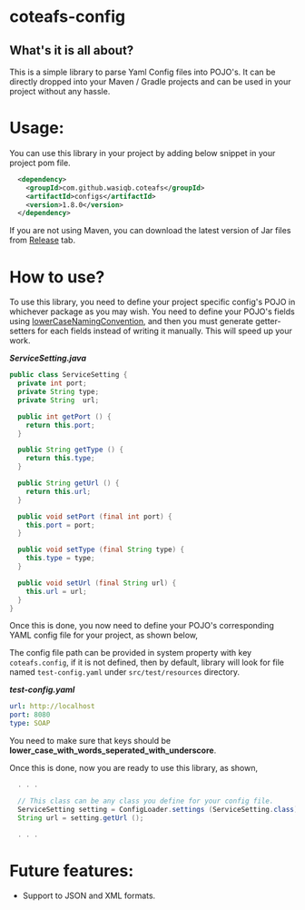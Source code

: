 # coteafs-config

## What's it is all about?

This is a simple library to parse Yaml Config files into POJO's. It can be directly dropped into your Maven / Gradle projects and can be used in your project without any hassle.

# Usage:

You can use this library in your project by adding below snippet in your project pom file.

```xml
  <dependency>
    <groupId>com.github.wasiqb.coteafs</groupId>
    <artifactId>configs</artifactId>
    <version>1.8.0</version>
  </dependency>
```

If you are not using Maven, you can download the latest version of Jar files from [Release](https://github.com/WasiqB/coteafs-config/releases) tab.

# How to use?

To use this library, you need to define your project specific config's POJO in whichever package as you may wish. You need to define your POJO's fields using [lowerCaseNamingConvention](http://wiki.c2.com/?LowerCamelCase), and then you must generate getter-setters for each fields instead of writing it manually. This will speed up your work.

_**ServiceSetting.java**_

```java
public class ServiceSetting {
  private int port;
  private String type;
  private String  url;

  public int getPort () {
    return this.port;
  }

  public String getType () {
    return this.type;
  }

  public String getUrl () {
    return this.url;
  }

  public void setPort (final int port) {
    this.port = port;
  }

  public void setType (final String type) {
    this.type = type;
  }

  public void setUrl (final String url) {
    this.url = url;
  }
}
```

Once this is done, you now need to define your POJO's corresponding YAML config file for your project, as shown below,

The config file path can be provided in system property with key `coteafs.config`, if it is not defined, then by default, library will look for file named `test-config.yaml` under `src/test/resources` directory.

_**test-config.yaml**_

```yaml
url: http://localhost
port: 8080
type: SOAP
```

You need to make sure that keys should be **lower_case_with_words_seperated_with_underscore**.

Once this is done, now you are ready to use this library, as shown,

```java
  . . .

  // This class can be any class you define for your config file.
  ServiceSetting setting = ConfigLoader.settings (ServiceSetting.class);
  String url = setting.getUrl ();

  . . .
```

# Future features:

* Support to JSON and XML formats.
